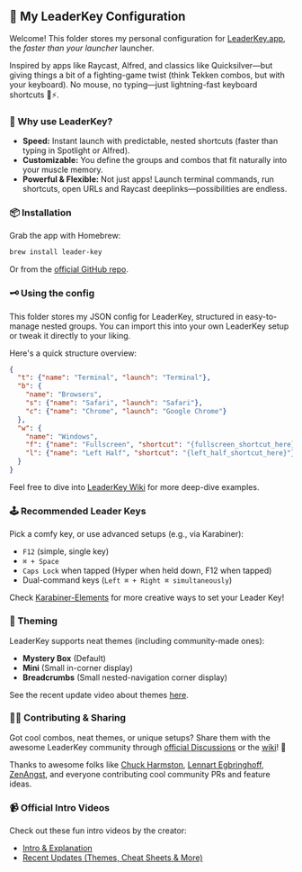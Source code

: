 ## 🚀 My LeaderKey Configuration

Welcome! This folder stores my personal configuration for [LeaderKey.app](https://github.com/mikker/LeaderKey.app), the *faster than your launcher* launcher.

Inspired by apps like Raycast, Alfred, and classics like Quicksilver—but giving things a bit of a fighting-game twist (think Tekken combos, but with your keyboard). No mouse, no typing—just lightning-fast keyboard shortcuts 🚀⚡.

### 🎯 Why use LeaderKey?
- **Speed:** Instant launch with predictable, nested shortcuts (faster than typing in Spotlight or Alfred).
- **Customizable:** You define the groups and combos that fit naturally into your muscle memory.
- **Powerful & Flexible:** Not just apps! Launch terminal commands, run shortcuts, open URLs and Raycast deeplinks—possibilities are endless.

### 📦 Installation
Grab the app with Homebrew:
```bash
brew install leader-key
```

Or from the [official GitHub repo](https://github.com/mikker/LeaderKey.app).

### 🗝️ Using the config
This folder stores my JSON config for LeaderKey, structured in easy-to-manage nested groups. You can import this into your own LeaderKey setup or tweak it directly to your liking.

Here's a quick structure overview:
```json
{
  "t": {"name": "Terminal", "launch": "Terminal"},
  "b": {
    "name": "Browsers",
    "s": {"name": "Safari", "launch": "Safari"},
    "c": {"name": "Chrome", "launch": "Google Chrome"}
  },
  "w": {
    "name": "Windows",
    "f": {"name": "Fullscreen", "shortcut": "{fullscreen_shortcut_here}"},
    "l": {"name": "Left Half", "shortcut": "{left_half_shortcut_here}"}
  }
}
```

Feel free to dive into [LeaderKey Wiki](https://github.com/mikker/LeaderKey.app/wiki) for more deep-dive examples.

### 🕹️ Recommended Leader Keys
Pick a comfy key, or use advanced setups (e.g., via Karabiner):

- `F12` (simple, single key)
- `⌘ + Space`
- `Caps Lock` when tapped (Hyper when held down, F12 when tapped)
- Dual-command keys (`Left ⌘ + Right ⌘ simultaneously`)

Check [Karabiner-Elements](https://karabiner-elements.pqrs.org/) for more creative ways to set your Leader Key!

### 🌈 Theming
LeaderKey supports neat themes (including community-made ones):

- **Mystery Box** (Default)
- **Mini** (Small in-corner display)
- **Breadcrumbs** (Small nested-navigation corner display)

See the recent update video about themes [here](https://www.youtube.com/watch?v=EQYakLsYSAQ).

### 🧑‍💻 Contributing & Sharing
Got cool combos, neat themes, or unique setups? Share them with the awesome LeaderKey community through [official Discussions](https://github.com/mikker/LeaderKey.app/discussions) or the [wiki](https://github.com/mikker/LeaderKey.app/wiki)! 🍻

Thanks to awesome folks like [Chuck Harmston](https://github.com/chuckharmston), [Lennart Egbringhoff](https://github.com/LennartEgb), [ZenAngst](https://github.com/zenangst), and everyone contributing cool community PRs and feature ideas.

### 📹 Official Intro Videos
Check out these fun intro videos by the creator:
- [Intro & Explanation](https://www.youtube.com/watch?v=hzzQl5FOL-k)
- [Recent Updates (Themes, Cheat Sheets & More)](https://www.youtube.com/watch?v=EQYakLsYSAQ)